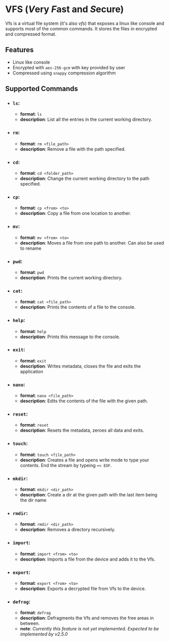 # VFS (*V*ery *F*ast and *S*ecure)

Vfs is a virtual file system (it's also *vfs*) that exposes a linux like console and supports most of the common commands. It stores the files in encrypted and compressed format.

## Features
- Linux like console
- Encrypted with `aes-256-gcm` with key provided by user
- Compressed using `snappy` compression algorithm

## Supported Commands

- ### `ls`:
    - **format**: `ls`
    - **description**: List all the entries in the current working directory.

- ### `rm`:
    - **format**: `rm <file_path>`
    - **description**: Remove a file with the path specified.

- ### `cd`:
    - **format**: `cd <folder_path>`
    - **description**: Change the current working directory to the path specified.

- ### `cp`:
    - **format**: `cp <from> <to>`
    - **description**: Copy a file from one location to another.

- ### `mv`:
    - **format**: `mv <from> <to>`
    - **description**: Moves a file from one path to another.
                    Can also be used to rename

- ### `pwd`:
    - **format**: `pwd`
    - **description**: Prints the current working directory.

- ### `cat`:
    - **format**: `cat <file_path>`
    - **description**: Prints the contents of a file to the console.

- ### `help`:
    - **format**: `help`
    - **description**: Prints this message to the console.

- ### `exit`:
    - **format**: `exit`
    - **description**: Writes metadata, closes the file and exits the application

- ### `nano`:
    - **format**: `nano <file_path>`
    - **description**: Edits the contents of the file with the given path.

- ### `reset`:
    - **format**: `reset`
    - **description**: Resets the metadata, zeroes all data and exits.

- ### `touch`:
    - **format**: `touch <file_path>`
    - **description**: Creates a file and opens write mode to type your contents.
                    End the stream by typeing `<< EOF`.

- ### `mkdir`:
    - **format**: `mkdir <dir_path>`
    - **description**: Create a dir at the given path with the last item being the dir name

- ### `rmdir`:
    - **format**: `rmdir <dir_path>`
    - **description**: Removes a directory recursively.

- ### `import`:
    - **format**: `import <from> <to>`
    - **description**: Imports a file from the device and adds it to the Vfs.

- ### `export`:
    - **format**: `export <from> <to>`
    - **description**: Exports a decrypted file from Vfs to the device.

- ### `defrag`:
    - **format**: `defrag`
    - **description**: Defragments the Vfs and removes the free areas in between.
    - **note**: *Currently this feature is not yet implemented.
             Expected to be implemented by v2.5.0*